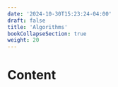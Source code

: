 ```yaml
---
date: '2024-10-30T15:23:24-04:00'
draft: false
title: 'Algorithms'
bookCollapseSection: true
weight: 20
---
```


# Content

